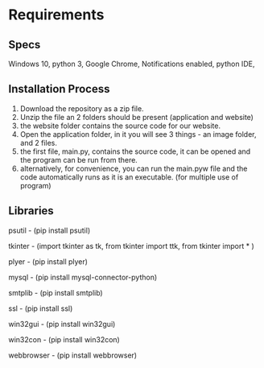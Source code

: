 # Requirements

## Specs
Windows 10,
 python 3,
 Google Chrome,
 Notifications enabled,
 python IDE,

## Installation Process
1) Download the repository as a zip file.
2) Unzip the file an 2 folders should be present (application and website)
3) the website folder contains the source code for our website.
4) Open the application folder, in it you will see 3 things - an image folder, and 2 files.
5) the first file, main.py, contains the source code, it can be opened and the program can be run from there.
6) alternatively, for convenience, you can run the main.pyw file and the code automatically runs as it is an executable. (for multiple use of program)

## Libraries

psutil - (pip install psutil)

tkinter - (import tkinter as tk,
           from tkinter import ttk,
           from tkinter import * ) 
           
plyer - (pip install plyer)

mysql - (pip install mysql-connector-python)

smtplib - (pip install smtplib)

ssl - (pip install ssl)

win32gui - (pip install win32gui)

win32con - (pip install win32con)

webbrowser - (pip install webbrowser)
